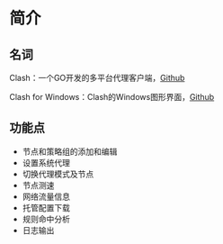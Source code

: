 # 简介

## 名词

Clash：一个GO开发的多平台代理客户端，[Github](https://github.com/Dreamacro/clash)

Clash for Windows：Clash的Windows图形界面，[Github](https://github.com/Fndroid/clash_for_windows_pkg)

## 功能点

* 节点和策略组的添加和编辑
* 设置系统代理
* 切换代理模式及节点
* 节点测速
* 网络流量信息
* 托管配置下载
* 规则命中分析
* 日志输出



